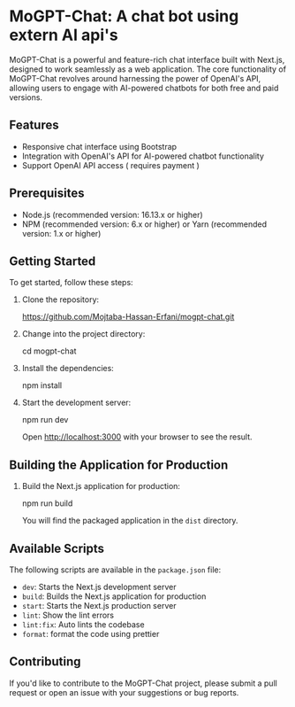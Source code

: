 # MoGPT-Chat: A chat bot using extern AI api's

MoGPT-Chat is a powerful and feature-rich chat interface built with Next.js, designed to work seamlessly as a web application. The core functionality of MoGPT-Chat revolves around harnessing the power of OpenAI's API, allowing users to engage with AI-powered chatbots for both free and paid versions.

## Features

-  Responsive chat interface using Bootstrap
-  Integration with OpenAI's API for AI-powered chatbot functionality
-  Support OpenAI API access ( requires payment )

## Prerequisites

-  Node.js (recommended version: 16.13.x or higher)
-  NPM (recommended version: 6.x or higher) or Yarn (recommended version: 1.x or higher)

## Getting Started

To get started, follow these steps:

1. Clone the repository:

   https://github.com/Mojtaba-Hassan-Erfani/mogpt-chat.git

2. Change into the project directory:

   cd mogpt-chat

3. Install the dependencies:

   npm install

4. Start the development server:

   npm run dev

   Open [http://localhost:3000](http://localhost:3000) with your browser to see the result.

## Building the Application for Production

1. Build the Next.js application for production:

   npm run build

   You will find the packaged application in the `dist` directory.

## Available Scripts

The following scripts are available in the `package.json` file:

-  `dev`: Starts the Next.js development server
-  `build`: Builds the Next.js application for production
-  `start`: Starts the Next.js production server
-  `lint`: Show the lint errors
-  `lint:fix`: Auto lints the codebase
-  `format`: format the code using prettier

## Contributing

If you'd like to contribute to the MoGPT-Chat project, please submit a pull request or open an issue with your suggestions or bug reports.
